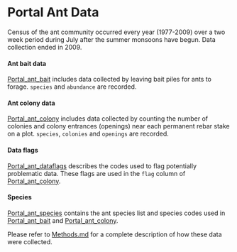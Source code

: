 # Portal Ant Data

Census of the ant community occurred every year (1977-2009) over a two week period during July after the summer monsoons have begun. Data collection ended in 2009.

#### Ant bait data
[Portal_ant_bait](Portal_ant_bait.csv) includes data collected by leaving bait piles for ants to forage. `species` and `abundance` are recorded.

#### Ant colony data
[Portal_ant_colony](Portal_ant_colony.csv) includes data collected by counting the number of colonies and colony entrances (openings) near each permanent rebar stake on a plot. `species`, `colonies` and `openings` are recorded.

#### Data flags
[Portal_ant_dataflags](Portal_ant_dataflags.csv) describes the codes used to flag potentially problematic data. These flags are used in the `flag` column of [Portal_ant_colony](Portal_ant_colony.csv).

#### Species
[Portal_ant_species](Portal_ant_species.csv) contains the ant species list and species codes used in [Portal_ant_bait](Portal_ant_bait.csv) and [Portal_ant_colony](Portal_ant_colony.csv).

Please refer to [Methods.md](../SiteandMethods/Methods.md) for a complete description of how these data were collected.
